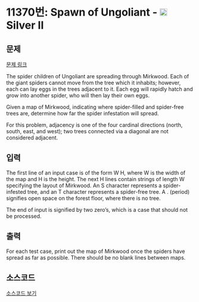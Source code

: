 # 11370번: Spawn of Ungoliant - <img src="https://static.solved.ac/tier_small/9.svg" style="height:20px" /> Silver II

<!-- performance -->

<!-- 문제 제출 후 깃허브에 푸시를 했을 때 제출한 코드의 성능이 입력될 공간입니다.-->

<!-- end -->

## 문제

[문제 링크](https://boj.kr/11370)


<p>The spider children of Ungoliant are spreading through Mirkwood. Each of the giant spiders cannot move from the tree which it inhabits; however, each can lay eggs in the trees adjacent to it. Each egg will rapidly hatch and grow into another spider, who will then lay their own eggs.</p>

<p>Given a map of Mirkwood, indicating where spider-filled and spider-free trees are, determine how far the spider infestation will spread.</p>

<p>For this problem, adjacency is one of the four cardinal directions (north, south, east, and west); two trees connected via a diagonal are not considered adjacent.</p>



## 입력


<p>The first line of an input case is of the form W H, where W is the width of the map and H is the height. The next H lines contain strings of length W specifying the layout of Mirkwood. An S character represents a spider-infested tree, and an T character represents a spider-free tree. A . (period) signifies open space on the forest floor, where there is no tree.</p>

<p>The end of input is signified by two zero’s, which is a case that should not be processed.</p>



## 출력


<p>For each test case, print out the map of Mirkwood once the spiders have spread as far as possible. There should be no blank lines between maps.</p>



## 소스코드

[소스코드 보기](Main.java)